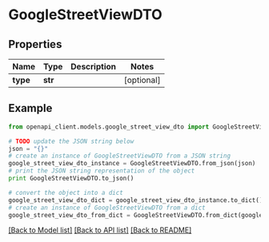 # GoogleStreetViewDTO


## Properties
Name | Type | Description | Notes
------------ | ------------- | ------------- | -------------
**type** | **str** |  | [optional] 

## Example

```python
from openapi_client.models.google_street_view_dto import GoogleStreetViewDTO

# TODO update the JSON string below
json = "{}"
# create an instance of GoogleStreetViewDTO from a JSON string
google_street_view_dto_instance = GoogleStreetViewDTO.from_json(json)
# print the JSON string representation of the object
print GoogleStreetViewDTO.to_json()

# convert the object into a dict
google_street_view_dto_dict = google_street_view_dto_instance.to_dict()
# create an instance of GoogleStreetViewDTO from a dict
google_street_view_dto_from_dict = GoogleStreetViewDTO.from_dict(google_street_view_dto_dict)
```
[[Back to Model list]](../README.md#documentation-for-models) [[Back to API list]](../README.md#documentation-for-api-endpoints) [[Back to README]](../README.md)


